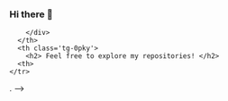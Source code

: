 ### Hi there 👋

<!--
**Tovict/Tovict** is a ✨ _special_ ✨ repository because its `README.md` (this file) appears on your GitHub profile.



## I'm an Aspiring Data Scientist with a strong analytical background, Data Analytics, Data Science, and Agile Software Development skills, I build data-driven solutions. #Tovict <br>

## I enjoy writing technical tutorial blog articles, Participating in Coding contests and Solving Python. <br>

> ## Python, Scala, GitHub, and AWS but not limited to are a few of my preferred tech stack to learn, explore, practice Machine Learning. <br> <br>

<table class='tg'>
  <thead>
    <tr>
      <th class='tg-0pky'>
        <div class='center'>
          <blockquote class="twitter-tweet" data-partner="tweetdeck">
          <p lang="en" dir="ltr">Let me interpret ’Karma.’ in terms of Machine Learning. It is ”Garbage In-Garbage Out” 
          <a href="https://twitter.com/tozaino">#Tovict</a> 
         
          </p>&mdash;Victoria Olanipekun
          <a href="http://linkedin.com/in/victoria-olanipekun-033883177"> Victoria Olanipekun</a>
          </blockquote> <!-- <script async src="https://platform.linkedin.com/widgets.js" charset="utf-8"></script> -->
        </div>
      </th>
      <th class='tg-0pky'>
        <h2> Feel free to explore my repositories! </h2>
      <th>
    </tr>
  </thead>
</table>.
-->
